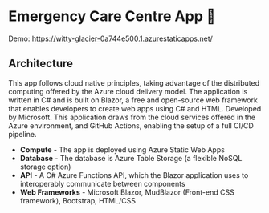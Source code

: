 # Emergency Care Centre App 🏥

Demo: https://witty-glacier-0a744e500.1.azurestaticapps.net/

## Architecture

This app follows cloud native principles, taking advantage of the distributed computing offered by the Azure cloud delivery model. The application is written in C# and is built on Blazor, a free and open-source web framework that enables developers to create web apps using C# and HTML. Developed by Microsoft. This application draws from the cloud services offered in the Azure environment, and GitHub Actions, enabling the setup of a full CI/CD pipeline.

- <b>Compute</b> - The app is deployed using Azure Static Web Apps
- <b>Database</b> - The database is Azure Table Storage (a flexible NoSQL storage option)
- <b>API</b> - A C# Azure Functions API, which the Blazor application uses to interoperably communicate between components 
- <b>Web Frameworks</b> - Microsoft Blazor, MudBlazor (Front-end CSS framework), Bootstrap, HTML/CSS



